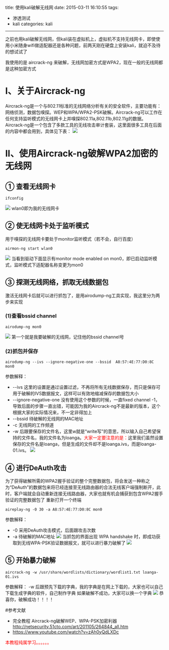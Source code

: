 title: 使用kali破解无线网
date: 2015-03-11 16:10:55
tags: 
- 渗透测试
- kali
categories: kali
---

之前也用kali破解无线网，但kali装在虚拟机上，虚拟机不支持无线网卡，即使使用小米随身wifi做适配器还是各种问题，前两天刚在硬盘上安装kali，就迫不及待的想试试了
<!-- more -->
我使用的是 aircrack-ng 来破解，无线网加密方式是WPA2，现在一般的无线网都是这种加密方式
# I、关于Aircrack-ng 
Aircrack-ng是一个与802.11标准的无线网络分析有关的安全软件，主要功能有：网络侦测，数据包嗅探。WEP和WPA/WPA2-PSK破解。Aircrack-ng可以工作在任何支持监听模式的无线网卡上并嗅探802.11a,802.11b,802.11g的数据。
Aircrack-ng是一个包含了多款工具的无线攻击审计套装，这里面很多工具在后面的内容中都会用到，具体见下表：
![](https://ww3.sinaimg.cn/large/005CA6ZCgw1eq1wj6klytj30ff0cw76v.jpg)
# II、使用Aircrack-ng破解WPA2加密的无线网
## ① 查看无线网卡 
```
ifconfig
```
![](https://ww2.sinaimg.cn/large/005CA6ZCgw1eq1wis1p6yj30k40dljuy.jpg)
wlan0即为我的无线网卡
## ② 使无线网卡处于监听模式
用于嗅探的无线网卡要处于monitor监听模式（若不会，自行百度）
```
airmon-ng start wlan0
```
![](https://ww4.sinaimg.cn/large/005CA6ZCgw1eq1zm1ixgsj30ki0dtq5c.jpg)
当看到驱动下面显示有monitor mode enabled on mon0，即已启动监听模式，监听模式下适配器名称变更为mon0
## ③ 探测无线网络，抓取无线数据包
激活无线网卡后就可以进行抓包了，是用airodump-ng工具实现，我这里分为两步来实现
### (1)查看bssid channel
```
airodump-ng mon0
```
![](https://ww2.sinaimg.cn/large/005CA6ZCgw1eq1wkkjzb3j30p10i8jxw.jpg)
第一个就是我要破解的无线网，记住他的bssid channel号
### (2)抓包并保存
```
airodump-ng --ivs --ignore-negative-one --bssid  A8:57:4E:77:D0:8C mon0
```
参数解释：
- --ivs 这里的设置是通过设置过滤，不再将所有无线数据保存，而只是保存可用于破解的IVS数据报文，这样可以有效地缩减保存的数据包大小
- --ignore-negative-one 没有使用这个参数的时候，一直fixed channel -1，导致后面的步骤一直出错，可能因为我的Aircrack-ng不是最新的版本，这个根据大家的实际情况来，不一定非得加上
- --bssid 待破解的无线网的MAC地址
- -c 无线网的工作频道
- -w 后跟要保存的文件名，这里w就是“write写”的意思，所以输入自己希望保持的文件名，我的文件名为loanga。<font color="red">大家一定要注意的是：</font>这里我们虽然设置保存的文件名是loanga，但是生成的文件却不是loanga.ivs，而是loanga-01.ivs。
![](https://ww3.sinaimg.cn/large/005CA6ZCgw1eq1zssu6rtj311y0lcdj0.jpg)
## ④ 进行DeAuth攻击
为了获得破解所需的WPA2握手验证的整个完整数据包，将会发送一种称之为“DeAuth”的数据包来将已经连接至无线路由器的合法无线客户端强制断开，此时，客户端就会自动重新连接无线路由器，大家也就有机会捕获到包含WPA2握手验证的完整数据包了
重新打开一个终端
```
aireplay-ng -0 30 -a A8:57:4E:77:D0:8C mon0
```
参数解释：
- -0 采用DeAuth攻击模式，后面跟攻击次数
- -a 待破解的MAC地址
![](https://ww1.sinaimg.cn/large/005CA6ZCgw1eq1wmh2w48j30kf0don2o.jpg)
当抓包的界面出现 WPA handshake 时，即成功获取到无线WPA-PSK验证数据报文，就可以进行暴力破解了
![](https://ww3.sinaimg.cn/large/005CA6ZCgw1eq1wm1m8j0j30jp0d7tb6.jpg)
## ⑤ 开始暴力破解
```
aircrack-ng -w /usr/share/wordlists/dictionary/wordlist1.txt loanga-01.ivs
```
参数解释：
-w 后跟预先下载的字典，我的字典是在网上下载的，大家也可以自己下载生成字典的软件，自己制作字典
如果破解不成功，大家可以换一个字典
![](https://ww2.sinaimg.cn/large/005CA6ZCjw1eqh3oj2cdcj30kc0domzg.jpg)
恭喜你，破解成功！！！！

#参考文献
 - 完全教程 Aircrack-ng破解WEP、WPA-PSK加密利器<http://netsecurity.51cto.com/art/201105/264844_all.htm>
 - <https://www.youtube.com/watch?v=zAh0yQdLXDc>

<font color="red">本教程纯属学习。。。。。。</font>




